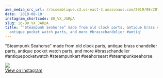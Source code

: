 ```yaml
---
aws_media_src_url: //assemblique.s3.us-east-2.amazonaws.com/2019/08/2019-08-10_16-07-40_UTC.jpg
date: '2019-08-10'
instagram_shortcode: B0_VX_JARpA
slug: ig-B0_VX_JARpA
title: '“Steampunk Seahorse” made from old clock parts, antique brass chandelier parts,
  antique pocket watch parts, and more #brasschandelier #antiq'
---
```


“Steampunk Seahorse” made from old clock parts, antique brass chandelier parts, antique pocket watch parts, and more #brasschandelier #antiquepocketwatch #steampunkart #seahorseart #steampunkseahorse 

![](//assemblique.s3.us-east-2.amazonaws.com/2019/08/2019-08-10_16-07-40_UTC.jpg)   
[View on Instagram](https://www.instagram.com/p/B0_VX_JARpA/)